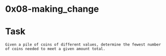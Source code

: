 # 0x08-making_change

# Task
    Given a pile of coins of different values, determine the fewest number of coins needed to meet a given amount total.

   

